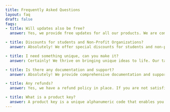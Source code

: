 ```yaml
---
title: Frequently Asked Questions
layout: faq
draft: false
faqs:
- title: Will updates also be free?
  answer: Yes, we provide free updates for all our products. We are committed to continuously improving our offerings to ensure the best experience for our customers. Stay up-to-date with the latest features, enhancements, and security patches without any additional cost. For more information, [click here](https://www.example.com).

- title: Discounts for students and Non-Profit Organizations?
  answer: Absolutely! We offer special discounts for students and non-profit organizations as part of our commitment to supporting education and social causes. Please reach out to our sales team to discuss your specific requirements and eligibility. We believe in empowering these sectors and making our solutions more accessible. Learn more about our discount programs [here](https://www.example.com).

- title: I need something unique, can you make it?
  answer: Certainly! We thrive on bringing unique ideas to life. Our talented team of designers and developers is adept at crafting custom solutions tailored to your specific needs. Whether it's a unique software application, a bespoke website, or a specialized feature, we're here to turn your vision into reality. Contact us today to discuss your requirements and let's create something extraordinary together. Explore some of our previous custom projects [here](https://www.example.com).

- title: Is there any documentation and support?
  answer: Absolutely! We provide comprehensive documentation and support resources to assist you in using our products effectively. Our detailed guides, tutorials, and FAQs cover various aspects of installation, configuration, and usage. In addition, our dedicated support team is available to promptly address any queries or issues you may encounter. You can access our documentation and support portal [here](https://www.example.com) to get started.

- title: Any refunds?
  answer: Yes, we have a refund policy in place. If you are not satisfied with our product or service, we offer a refund within a specified period. Please review our refund policy [here](https://www.example.com) to understand the terms and conditions. Your satisfaction is our priority, and we strive to ensure a positive experience for all our customers.

- title: What is a product key?
  answer: A product key is a unique alphanumeric code that enables you to activate and unlock the full functionality of our software products. It serves as proof of your valid license and allows you to access all features and receive updates. During the purchase process, you will receive a product key that needs to be entered into the corresponding application or platform. If you have any questions regarding product activation or key usage, please refer to our documentation or contact our support team for assistance.
---
```

